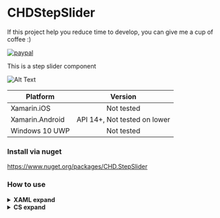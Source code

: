 # CHDStepSlider

If this project help you reduce time to develop, you can give me a cup of coffee :)
 
 [![paypal](https://www.paypalobjects.com/en_US/MX/i/btn/btn_donateCC_LG.gif)](https://www.paypal.com/cgi-bin/webscr?cmd=_s-xclick&hosted_button_id=H2TEDQDPJ557A)


This is a step slider component

![Alt Text](https://media.giphy.com/media/1gUp6rI8u5gMOM97rd/giphy.gif)


<table>
<thead>
<tr>
<th>Platform</th>
<th align="center">Version</th>
</tr>
</thead>
<tbody>
<tr>
<td>Xamarin.iOS</td>
<td align="center">Not tested</td>
</tr>
<tr>
<td>Xamarin.Android</td>
<td align="center">API 14+, Not tested on lower</td>
</tr>
<tr>
<td>Windows 10 UWP</td>
<td align="center">Not tested</td>
</tr>
</tbody>
</table>


<h3> Install via nuget</h3>

https://www.nuget.org/packages/CHD.StepSlider

<h3>How to use</h3>


<details><summary><b>XAML expand</b></summary>
<p>



    <?xml version="1.0" encoding="utf-8" ?>
    <ContentPage xmlns="http://xamarin.com/schemas/2014/forms"
             xmlns:x="http://schemas.microsoft.com/winfx/2009/xaml"
             xmlns:local="clr-namespace:SelectorSlide"
             xmlns:chd="clr-namespace:CHD;assembly=CHD.StepSlider"
             x:Class="SelectorSlide.MainPage">

      <StackLayout BackgroundColor="White">

          <chd:StepSlider x:Name="SelectorSlideSse" Margin="15,0,15,0" VerticalOptions="CenterAndExpand"/>
      </StackLayout>

    </ContentPage>


</p>
</details>

   


<details><summary><b>CS expand</b></summary>
<p>

<h5>Your CS code should be like this</h5>
        
    using System;
    using System.Collections.Generic;
    using System.Diagnostics;
    using System.Linq;
    using System.Text;
    using System.Threading.Tasks;
    using Xamarin.Forms;

    namespace SelectorSlide
    {
        public partial class MainPage : ContentPage
        {

            public MainPage()
            {
                InitializeComponent();

                SelectorSlideSse.SetOptions(new List<string>
                {
                    "MX$20",
                    "MX$30",
                    "MX$40",
                    "MX$50+"
                });

                /*SelectorSlideSse.SetBackgroundColor(Color.Violet);
                SelectorSlideSse.OptionHideColor = Color.Green;
                SelectorSlideSse.OptionShowColor = Color.Red;
                SelectorSlideSse.SetThumbColor(Color.Brown);
                SelectorSlideSse.SetMinimumTrackColor(Color.Blue);
                SelectorSlideSse.SetMaximumTrackColor(Color.DarkMagenta);
                ^*/

                SelectorSlideSse.OnPositionChanged += (sse, pos)=>{
                    Debug.WriteLine("new pos = " + pos);
                    Debug.WriteLine("current pos = " + sse.GetPosition());
                };

            }

        }
    }


</p>
</details>

    
    
    
